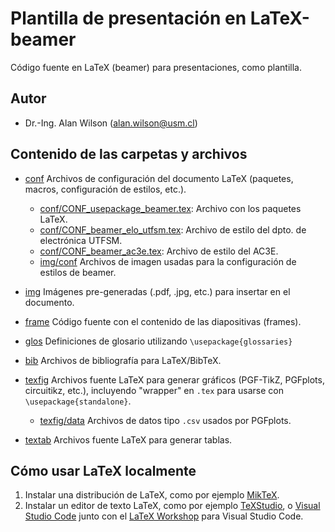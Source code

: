 <!-- LTeX: language=es -->

# Plantilla de presentación en LaTeX-beamer

Código fuente en LaTeX (beamer) para presentaciones, como plantilla.

## Autor
* Dr.-Ing. Alan Wilson (<alan.wilson@usm.cl>)


## Contenido de las carpetas y archivos
* [conf](./conf) Archivos de configuración del documento LaTeX (paquetes, macros, configuración de estilos, etc.).
	* [conf/CONF_usepackage_beamer.tex](./conf/CONF_usepackage_beamer.tex): Archivo con los paquetes LaTeX.
	* [conf/CONF_beamer_elo_utfsm.tex](./conf/CONF_beamer_elo_utfsm.tex): Archivo de estilo del dpto. de electrónica UTFSM.
	* [conf/CONF_beamer_ac3e.tex](./conf/CONF_beamer_ac3e.tex): Archivo de estilo del AC3E.
	* [img/conf](./conf/img) Archivos de imagen usadas para la configuración de estilos de beamer.

* [img](./img) Imágenes pre-generadas (.pdf, .jpg, etc.) para insertar en el documento.
	
* [frame](./frame) Código fuente con el contenido de las diapositivas (frames).

* [glos](./glos) Definiciones de glosario utilizando `\usepackage{glossaries}`
* [bib](./bib) Archivos de bibliografía para LaTeX/BibTeX.

* [texfig](./texfig) Archivos fuente LaTeX para generar gráficos (PGF-TikZ, PGFplots, circuitikz, etc.), incluyendo "wrapper" en `.tex` para usarse con `\usepackage{standalone}`.

	* [texfig/data](./texfig/data) Archivos de datos tipo `.csv` usados por PGFplots.

* [textab](./textab) Archivos fuente LaTeX para generar tablas.

## Cómo usar LaTeX localmente

1. Instalar una distribución de LaTeX, como por ejemplo [MikTeX](https://miktex.org/).
1. Instalar un editor de texto LaTeX, como por ejemplo [TeXStudio](https://www.texstudio.org/), o [Visual Studio Code](https://code.visualstudio.com/) junto con el [LaTeX Workshop](https://marketplace.visualstudio.com/items?itemName=James-Yu.latex-workshop) para Visual Studio Code.